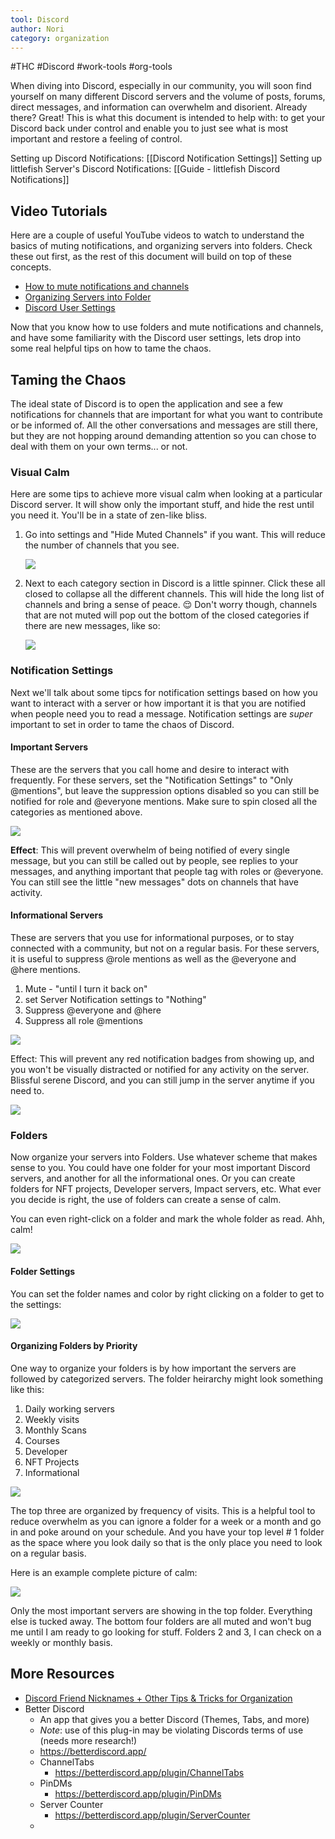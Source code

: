 ```yaml
---
tool: Discord
author: Nori
category: organization
---
```


#THC #Discord #work-tools #org-tools

When diving into Discord, especially in our community, you will soon find yourself on many different Discord servers and the volume of posts, forums, direct messages, and information can overwhelm and disorient. Already there? Great! This is what this document is intended to help with: to get your Discord back under control and enable you to just see what is most important and restore a feeling of control.

Setting up Discord Notifications: [[Discord Notification Settings]]
Setting up littlefish Server's Discord Notifications: [[Guide - littlefish Discord Notifications]]

## Video Tutorials
Here are a couple of useful YouTube videos to watch to understand the basics of muting notifications, and organizing servers into folders. Check these out first, as the rest of this document will build on top of these concepts.

- [How to mute notifications and channels](https://www.youtube.com/watch?v=4jHv9_5vQuI)
- [Organizing Servers into Folder](https://www.youtube.com/watch?v=Cz1PX3kOZQA)
- [Discord User Settings](https://www.youtube.com/watch?v=PwuqL7Rv6uc)

Now that you know how to use folders and mute notifications and channels, and have some familiarity with the Discord user settings, lets drop into some real helpful tips on how to tame the chaos.

## Taming the Chaos

The ideal state of Discord is to open the application and see a few notifications for channels that are important for what you want to contribute or be informed of. All the other conversations and messages are still there, but they are not hopping around demanding attention so you can chose to deal with them on your own terms... or not.

### Visual Calm

Here are some tips to achieve more visual calm when looking at a particular Discord server. It will show only the important stuff, and hide the rest until you need it. You'll be in a state of zen-like bliss.

1) Go into settings and "Hide Muted Channels" if you want. This will reduce the number of channels that you see.

    ![](https://i.imgur.com/70RVBmg.png)

2) Next to each category section in Discord is a little spinner. Click these all closed to collapse all the different channels. This will hide the long list of channels and bring a sense of peace. 😌 Don't worry though, channels that are not muted will pop out the bottom of the closed categories if there are new messages, like so:

    ![](https://i.imgur.com/VBiWWRH.png)

### Notification Settings

Next we'll talk about some tipcs for notification settings based on how you want to interact with a server or how important it is that you are notified when people need you to read a message. Notification settings are *super* important to set in order to tame the chaos of Discord.

#### Important Servers
These are the servers that you call home and desire to interact with frequently. For these servers, set the "Notification Settings" to "Only @mentions", but leave the suppression options disabled so you can still be notified for role and @everyone mentions. Make sure to spin closed all the categories as mentioned above.

![](https://i.imgur.com/rNyUle7.png)

**Effect**: This will prevent overwhelm of being notified of every single message, but you can still be called out by people, see replies to your messages, and anything important that people tag with roles or @everyone. You can still see the little "new messages" dots on channels that have activity.

#### Informational Servers

These are servers that you use for informational purposes, or to stay connected with a community, but not on a regular basis. For these servers, it is useful to suppress @role mentions as well as the @everyone and @here mentions.

1) Mute - "until I turn it back on"
2) set Server Notification settings to "Nothing"
3) Suppress @everyone and @here
4) Suppress all role @mentions

![](https://i.imgur.com/pJj89Fc.png)

Effect: This will prevent any red notification badges from showing up, and you won't be visually distracted or notified for any activity on the server. Blissful serene Discord, and you can still jump in the server anytime if you need to.

![](https://i.imgur.com/dbXiKMS.png)

### Folders

Now organize your servers into Folders. Use whatever scheme that makes sense to you. You could have one folder for your most important Discord servers, and another for all the informational ones. Or you can create folders for NFT projects, Developer servers, Impact servers, etc. What ever you decide is right, the use of folders can create a sense of calm. 

You can even right-click on a folder and mark the whole folder as read. Ahh, calm!

![](https://i.imgur.com/XEbPJBM.png)

#### Folder Settings

You can set the folder names and color by right clicking on a folder to get to the settings:

![](https://i.imgur.com/CyApP4j.png)

#### Organizing Folders by Priority

One way to organize your folders is by how important the servers are followed by categorized servers. The folder heirarchy might look something like this:

1) Daily working servers
2) Weekly visits
3) Monthly Scans
4) Courses
5) Developer
6) NFT Projects
7) Informational

![](https://i.imgur.com/dbaKud7.png)

The top three are organized by frequency of visits. This is a helpful tool to reduce overwhelm as you can ignore a folder for a week or a month and go in and poke around on your schedule. And you have your top level # 1 folder as the space where you look daily so that is the only place you need to look on a regular basis.

Here is an example complete picture of calm:

![](https://i.imgur.com/Odm7V0O.png)

Only the most important servers are showing in the top folder. Everything else is tucked away. The bottom four folders are all muted and won't bug me until I am ready to go looking for stuff. Folders 2 and 3, I can check on a weekly or monthly basis.


## More Resources
- [Discord Friend Nicknames + Other Tips & Tricks for Organization](https://www.youtube.com/watch?v=hXwnrvf2SoY)
- Better Discord
    - An app that gives you a better Discord  (Themes, Tabs, and more)
    - *Note*: use of this plug-in may be violating Discords terms of use (needs more research!)
    - https://betterdiscord.app/
    - ChannelTabs
        - https://betterdiscord.app/plugin/ChannelTabs
    - PinDMs
        - https://betterdiscord.app/plugin/PinDMs
    - Server Counter
        - https://betterdiscord.app/plugin/ServerCounter
    - 